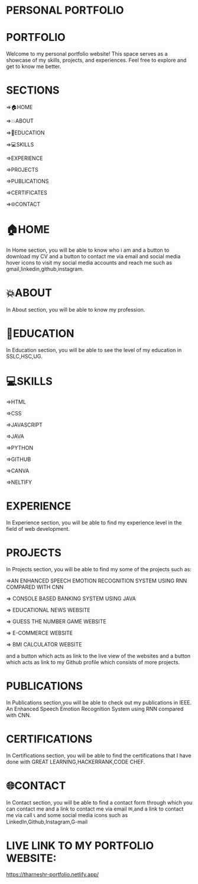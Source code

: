 # PERSONAL PORTFOLIO

# PORTFOLIO 
Welcome to my personal portfolio website! This space serves as a showcase of my skills, projects, and experiences. Feel free to explore and get to know me better.

# SECTIONS
=>🏠HOME

=>💥ABOUT

=>📙EDUCATION

=>💻SKILLS

=>EXPERIENCE

=>PROJECTS

=>PUBLICATIONS

=>CERTIFICATES

=>🌐CONTACT

# 🏠HOME
In Home section, you will be able to know who i am and a button to download my CV and  a button to contact me via email and social media hover icons to visit my social media accounts and reach me such as gmail,linkedin,github,instagram.

# 💥ABOUT 
In About section, you will be able to know my profession.

# 📙EDUCATION 
In Education section, you will be able to see the level of my education in SSLC,HSC,UG.

# 💻SKILLS
=>HTML

=>CSS

=>JAVASCRIPT

=>JAVA

=>PYTHON

=>GITHUB

=>CANVA

=>NELTIFY

# EXPERIENCE
In Experience section, you will be able to find my experience level in the field of web development.

# PROJECTS
In Projects section, you will be able to find my some of the projects such as:

=>AN ENHANCED SPEECH EMOTION RECOGNITION SYSTEM USING RNN COMPARED WITH CNN

=> CONSOLE BASED BANKING SYSTEM USING JAVA

=> EDUCATIONAL NEWS WEBSITE

=> GUESS THE NUMBER GAME WEBSITE

=> E-COMMERCE WEBSITE

=> BMI CALCULATOR WEBSITE

and a button which acts as link to the live view of the websites and a button which acts as link to my Github profile which consists of more projects.

# PUBLICATIONS
In Publications section,you will be able to check out my publications in IEEE.
An Enhanced Speech Emotion Recognition System using RNN compared with CNN.

# CERTIFICATIONS 
In Certifications section, you will be able to find the certifications that I have done with GREAT LEARNING,HACKERRANK,CODE CHEF.

# 🌐CONTACT
In Contact section, you will be able to find a contact form through which you can contact me and a link to contact me via email ✉,and a link to contact me via call 📞
and some social media icons such as LinkedIn,Github,Instagram,G-mail

# LIVE LINK TO MY PORTFOLIO WEBSITE:
https://tharneshr-portfolio.netlify.app/
